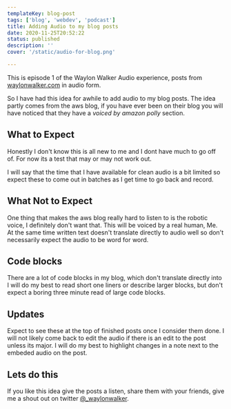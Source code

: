 ```yaml
---
templateKey: blog-post
tags: ['blog', 'webdev', 'podcast']
title: Adding Audio to my blog posts
date: 2020-11-25T20:52:22
status: published
description: ''
cover: '/static/audio-for-blog.png'

---
```


This is episode 1 of the Waylon Walker Audio experience, posts from
[waylonwalker.com](https://waylonwalker.com) in audio form.

So I have had this idea for awhile to add audio to my blog posts.  The idea
partly comes from the aws blog, if you have ever been on their blog you will
have noticed that they have a _voiced by amazon polly_ section.

## What to Expect

Honestly I don't know this is all new to me and I dont have much to go off of.
For now its a test that may or may not work out.

I will say that the time that I have available for clean audio is a bit limited
so expect these to come out in batches as I get time to go back and record.

## What Not to Expect

One thing that makes the aws blog really hard to listen to is the robotic
voice, I definitely don't want that.  This will be voiced by a real human, Me.
At the same time written text doesn't translate directly to audio well so don't
necessarily expect the audio to be
word for word.


## Code blocks 

There are a lot of code blocks in my blog, which don't translate directly into
I will do my best to read short one liners or describe larger blocks, but don't
expect a boring three minute read of large code blocks.

## Updates

Expect to see these at the top of finished posts once I consider them done.  I
will not likely come back to edit the audio if there is an edit to the post
unless its major.  I will do my best to highlight changes in a note next to the
embeded audio on the post.

## Lets do this

If you like this idea give the posts a listen, share them with your friends,
give me a shout out on twitter
[@_waylonwalker](https://twitter.com/_WaylonWalker).

